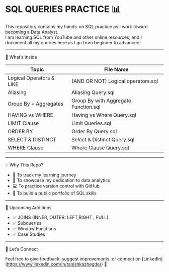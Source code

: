 # SQL QUERIES PRACTICE 📊

This repository contains my hands-on SQL practice as I work toward becoming a Data Analyst.  
I am learning SQL from YouTube and other online resources, and I document all my queries here as I go from beginner to advanced!

---
 📂 What’s Inside

| Topic                          | File Name                           |
|-------------------------------|--------------------------------------|
| Logical Operators & LIKE      | (AND OR NOT) Logical operators.sql   |
| Aliasing                      | Aliasing Query.sql                   |
| Group By + Aggregates         | Group By with Aggregate Function.sql |
| HAVING vs WHERE               | Having vs Where Query.sql            |
| LIMIT Clause                  | Limit Queries.sql                    |
| ORDER BY                      | Order By Query.sql                   |
| SELECT & DISTINCT             | Select & Distinct Query.sql          |
| WHERE Clause                  | Where Clause Query.sql               |

---
💡 Why This Repo?

- 📘 To track my learning journey
- 💼 To showcase my dedication to data analytics
- 💻 To practice version control with GitHub
- 🚀 To build a public portfolio of SQL skills

---
🚧 Upcoming Additions

- ✅ JOINS (INNER, OUTER: LEFT,RIGHT , FULL)
- ✅ Subqueries
- ✅ Window Functions
- ✅ Case Studies

---
🙌 Let’s Connect

Feel free to give feedback, suggest improvements, or connect on [LinkedIn] (https://www.linkedin.com/in/tanishkazhegde/) 💬 

